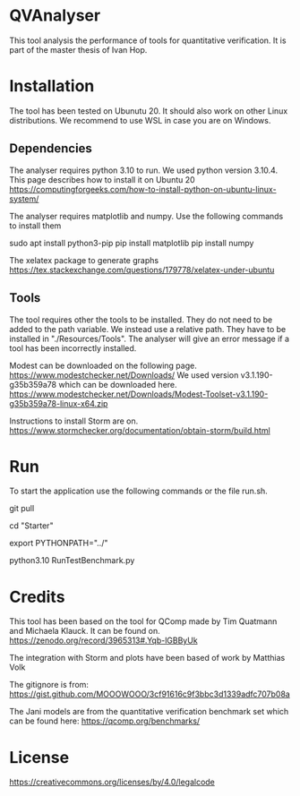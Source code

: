 # QVAnalyser
This tool analysis the performance of tools for quantitative verification. It is part of the master thesis of Ivan Hop.

# Installation
The tool has been tested on Ubunutu 20. It should also work on other Linux distributions. We recommend to use WSL in case you are on Windows.

## Dependencies
The analyser requires python 3.10 to run. We used python version 3.10.4. This page describes how to install it on Ubuntu 20 https://computingforgeeks.com/how-to-install-python-on-ubuntu-linux-system/

The analyser requires matplotlib and numpy. Use the following commands to install them

sudo apt install python3-pip
pip install matplotlib
pip install numpy

The xelatex package to generate graphs
https://tex.stackexchange.com/questions/179778/xelatex-under-ubuntu

## Tools
The tool requires other the tools to be installed. They do not need to be added to the path variable. We instead use a relative path. They have to be installed in "./Resources/Tools". The analyser will give an error message if a tool has been incorrectly installed.

Modest can be downloaded on the following page.
https://www.modestchecker.net/Downloads/
We used version v3.1.190-g35b359a78 which can be downloaded here.
https://www.modestchecker.net/Downloads/Modest-Toolset-v3.1.190-g35b359a78-linux-x64.zip

Instructions to install Storm are on.
https://www.stormchecker.org/documentation/obtain-storm/build.html

# Run

To start the application use the following commands or the file run.sh.

git pull

cd "Starter"

export PYTHONPATH="../"

python3.10 RunTestBenchmark.py

# Credits

This tool has been based on the tool for QComp made by Tim Quatmann and Michaela Klauck. It can be found on.
https://zenodo.org/record/3965313#.Yqb-lGBByUk

The integration with Storm and plots have been based of work by Matthias Volk

The gitignore is from:
https://gist.github.com/MOOOWOOO/3cf91616c9f3bbc3d1339adfc707b08a

The Jani models are from the quantitative verification benchmark set which can be found here:
https://qcomp.org/benchmarks/

# License

https://creativecommons.org/licenses/by/4.0/legalcode
